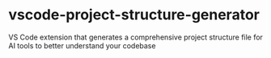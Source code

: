 # vscode-project-structure-generator
VS Code extension that generates a comprehensive project structure file for AI tools to better understand your codebase
